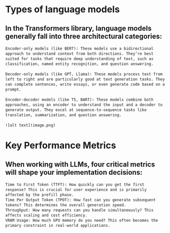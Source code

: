 # Types of language models

## In the Transformers library, language models generally fall into three architectural categories:

    Encoder-only models (like BERT): These models use a bidirectional approach to understand context from both directions. They’re best suited for tasks that require deep understanding of text, such as classification, named entity recognition, and question answering.

    Decoder-only models (like GPT, Llama): These models process text from left to right and are particularly good at text generation tasks. They can complete sentences, write essays, or even generate code based on a prompt.

    Encoder-decoder models (like T5, BART): These models combine both approaches, using an encoder to understand the input and a decoder to generate output. They excel at sequence-to-sequence tasks like translation, summarization, and question answering.
    
    ![alt text](image.png)

# Key Performance Metrics

## When working with LLMs, four critical metrics will shape your implementation decisions:

    Time to First Token (TTFT): How quickly can you get the first response? This is crucial for user experience and is primarily affected by the prefill phase.
    Time Per Output Token (TPOT): How fast can you generate subsequent tokens? This determines the overall generation speed.
    Throughput: How many requests can you handle simultaneously? This affects scaling and cost efficiency.
    VRAM Usage: How much GPU memory do you need? This often becomes the primary constraint in real-world applications.

